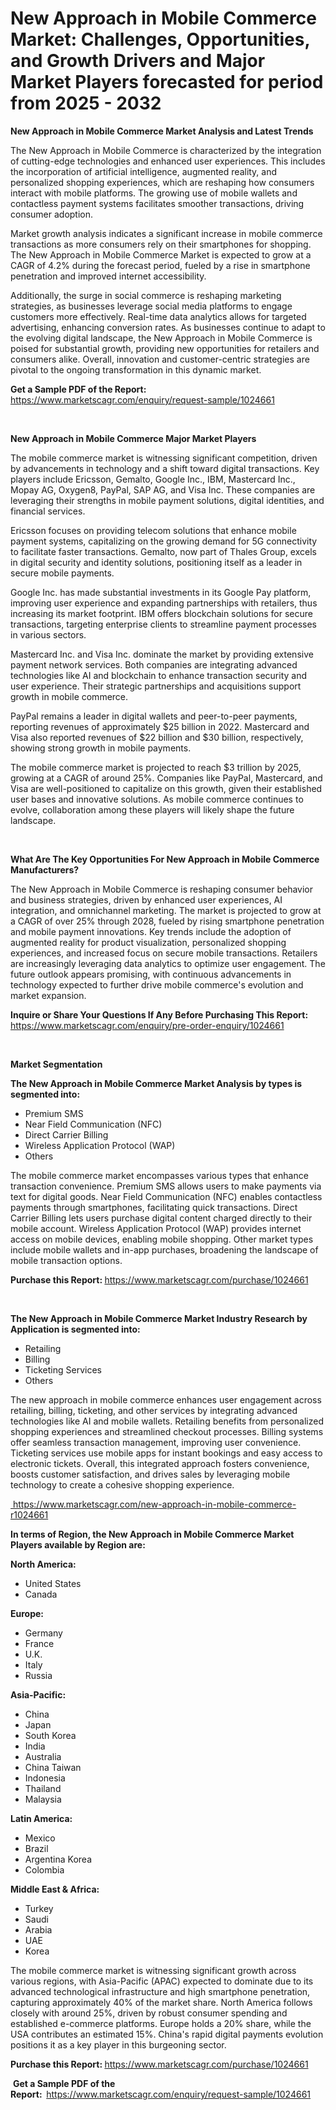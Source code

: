 <p><h1>New Approach in Mobile Commerce Market: Challenges, Opportunities, and Growth Drivers and Major Market Players forecasted for period from 2025 - 2032</h1></p><p><strong>New Approach in Mobile Commerce Market Analysis and Latest Trends</strong></p>
<p><p>The New Approach in Mobile Commerce is characterized by the integration of cutting-edge technologies and enhanced user experiences. This includes the incorporation of artificial intelligence, augmented reality, and personalized shopping experiences, which are reshaping how consumers interact with mobile platforms. The growing use of mobile wallets and contactless payment systems facilitates smoother transactions, driving consumer adoption.</p><p>Market growth analysis indicates a significant increase in mobile commerce transactions as more consumers rely on their smartphones for shopping. The New Approach in Mobile Commerce Market is expected to grow at a CAGR of 4.2% during the forecast period, fueled by a rise in smartphone penetration and improved internet accessibility. </p><p>Additionally, the surge in social commerce is reshaping marketing strategies, as businesses leverage social media platforms to engage customers more effectively. Real-time data analytics allows for targeted advertising, enhancing conversion rates. As businesses continue to adapt to the evolving digital landscape, the New Approach in Mobile Commerce is poised for substantial growth, providing new opportunities for retailers and consumers alike. Overall, innovation and customer-centric strategies are pivotal to the ongoing transformation in this dynamic market.</p></p>
<p><strong>Get a Sample PDF of the Report:&nbsp;</strong> <a href="https://www.marketscagr.com/enquiry/request-sample/1024661?utm_campaign=3355&utm_medium=2&utm_source=Github&utm_content=ia&utm_term=18042025&utm_id=new-approach-in-mobile-commerce">https://www.marketscagr.com/enquiry/request-sample/1024661</a></p>
<p>&nbsp;</p>
<p><strong>New Approach in Mobile Commerce Major Market Players</strong></p>
<p><p>The mobile commerce market is witnessing significant competition, driven by advancements in technology and a shift toward digital transactions. Key players include Ericsson, Gemalto, Google Inc., IBM, Mastercard Inc., Mopay AG, Oxygen8, PayPal, SAP AG, and Visa Inc. These companies are leveraging their strengths in mobile payment solutions, digital identities, and financial services.</p><p>Ericsson focuses on providing telecom solutions that enhance mobile payment systems, capitalizing on the growing demand for 5G connectivity to facilitate faster transactions. Gemalto, now part of Thales Group, excels in digital security and identity solutions, positioning itself as a leader in secure mobile payments.</p><p>Google Inc. has made substantial investments in its Google Pay platform, improving user experience and expanding partnerships with retailers, thus increasing its market footprint. IBM offers blockchain solutions for secure transactions, targeting enterprise clients to streamline payment processes in various sectors.</p><p>Mastercard Inc. and Visa Inc. dominate the market by providing extensive payment network services. Both companies are integrating advanced technologies like AI and blockchain to enhance transaction security and user experience. Their strategic partnerships and acquisitions support growth in mobile commerce.</p><p>PayPal remains a leader in digital wallets and peer-to-peer payments, reporting revenues of approximately $25 billion in 2022. Mastercard and Visa also reported revenues of $22 billion and $30 billion, respectively, showing strong growth in mobile payments.</p><p>The mobile commerce market is projected to reach $3 trillion by 2025, growing at a CAGR of around 25%. Companies like PayPal, Mastercard, and Visa are well-positioned to capitalize on this growth, given their established user bases and innovative solutions. As mobile commerce continues to evolve, collaboration among these players will likely shape the future landscape.</p></p>
<p>&nbsp;</p>
<p><strong>What Are The Key Opportunities For New Approach in Mobile Commerce Manufacturers?</strong></p>
<p><p>The New Approach in Mobile Commerce is reshaping consumer behavior and business strategies, driven by enhanced user experiences, AI integration, and omnichannel marketing. The market is projected to grow at a CAGR of over 25% through 2028, fueled by rising smartphone penetration and mobile payment innovations. Key trends include the adoption of augmented reality for product visualization, personalized shopping experiences, and increased focus on secure mobile transactions. Retailers are increasingly leveraging data analytics to optimize user engagement. The future outlook appears promising, with continuous advancements in technology expected to further drive mobile commerce's evolution and market expansion.</p></p>
<p><strong>Inquire or Share Your Questions If Any Before Purchasing This Report:</strong> <a href="https://www.marketscagr.com/enquiry/pre-order-enquiry/1024661?utm_campaign=3355&utm_medium=2&utm_source=Github&utm_content=ia&utm_term=18042025&utm_id=new-approach-in-mobile-commerce">https://www.marketscagr.com/enquiry/pre-order-enquiry/1024661</a></p>
<p>&nbsp;</p>
<p><strong>Market Segmentation</strong></p>
<p><strong>The New Approach in Mobile Commerce Market Analysis by types is segmented into:</strong></p>
<p><ul><li>Premium SMS</li><li>Near Field Communication (NFC)</li><li>Direct Carrier Billing</li><li>Wireless Application Protocol (WAP)</li><li>Others</li></ul></p>
<p><p>The mobile commerce market encompasses various types that enhance transaction convenience. Premium SMS allows users to make payments via text for digital goods. Near Field Communication (NFC) enables contactless payments through smartphones, facilitating quick transactions. Direct Carrier Billing lets users purchase digital content charged directly to their mobile account. Wireless Application Protocol (WAP) provides internet access on mobile devices, enabling mobile shopping. Other market types include mobile wallets and in-app purchases, broadening the landscape of mobile transaction options.</p></p>
<p><strong>Purchase this Report:&nbsp;</strong><a href="https://www.marketscagr.com/purchase/1024661?utm_campaign=3355&utm_medium=2&utm_source=Github&utm_content=ia&utm_term=18042025&utm_id=new-approach-in-mobile-commerce">https://www.marketscagr.com/purchase/1024661</a></p>
<p>&nbsp;</p>
<p><strong>The New Approach in Mobile Commerce Market Industry Research by Application is segmented into:</strong></p>
<p><ul><li>Retailing</li><li>Billing</li><li>Ticketing Services</li><li>Others</li></ul></p>
<p><p>The new approach in mobile commerce enhances user engagement across retailing, billing, ticketing, and other services by integrating advanced technologies like AI and mobile wallets. Retailing benefits from personalized shopping experiences and streamlined checkout processes. Billing systems offer seamless transaction management, improving user convenience. Ticketing services use mobile apps for instant bookings and easy access to electronic tickets. Overall, this integrated approach fosters convenience, boosts customer satisfaction, and drives sales by leveraging mobile technology to create a cohesive shopping experience.</p></p>
<p><a href="https://www.marketscagr.com/new-approach-in-mobile-commerce-r1024661?utm_campaign=3355&utm_medium=2&utm_source=Github&utm_content=ia&utm_term=18042025&utm_id=new-approach-in-mobile-commerce">&nbsp;https://www.marketscagr.com/new-approach-in-mobile-commerce-r1024661</a></p>
<p><strong>In terms of Region, the New Approach in Mobile Commerce Market Players available by Region are:</strong></p>
<p>
    <p> <strong> North America: </strong>
        <ul>
            <li>United States</li>
            <li>Canada</li>
        </ul>
        </p> 
    <p> <strong> Europe: </strong>
        <ul>
            <li>Germany</li>
            <li>France</li>
            <li>U.K.</li>
            <li>Italy</li>
            <li>Russia</li>
        </ul>
        </p> 
    <p> <strong> Asia-Pacific: </strong>
        <ul>
            <li>China</li>
            <li>Japan</li>
            <li>South Korea</li>
            <li>India</li>
            <li>Australia</li>
            <li>China Taiwan</li>
            <li>Indonesia</li>
            <li>Thailand</li>
            <li>Malaysia</li>
        </ul>
        </p> 
    <p> <strong> Latin America: </strong>
        <ul>
            <li>Mexico</li>
            <li>Brazil</li>
            <li>Argentina Korea</li>
            <li>Colombia</li>
        </ul>
        </p> 
    <p> <strong> Middle East & Africa: </strong>
        <ul>
            <li>Turkey</li>
            <li>Saudi</li>
            <li>Arabia</li>
            <li>UAE</li>
            <li>Korea</li>
        </ul>
    </p>
    </p>
<p><p>The mobile commerce market is witnessing significant growth across various regions, with Asia-Pacific (APAC) expected to dominate due to its advanced technological infrastructure and high smartphone penetration, capturing approximately 40% of the market share. North America follows closely with around 25%, driven by robust consumer spending and established e-commerce platforms. Europe holds a 20% share, while the USA contributes an estimated 15%. China's rapid digital payments evolution positions it as a key player in this burgeoning sector.</p></p>
<p><strong>Purchase this Report: </strong><a href="https://www.marketscagr.com/purchase/1024661?utm_campaign=3355&utm_medium=2&utm_source=Github&utm_content=ia&utm_term=18042025&utm_id=new-approach-in-mobile-commerce">https://www.marketscagr.com/purchase/1024661</a></p>
<p>&nbsp;<strong>Get a Sample PDF of the Report:&nbsp;&nbsp;</strong><a href="https://www.marketscagr.com/enquiry/request-sample/1024661?utm_campaign=3355&utm_medium=2&utm_source=Github&utm_content=ia&utm_term=18042025&utm_id=new-approach-in-mobile-commerce">https://www.marketscagr.com/enquiry/request-sample/1024661</a></p>
<p><strong></strong></p>
<p><p></p><p></p><p></p></p>